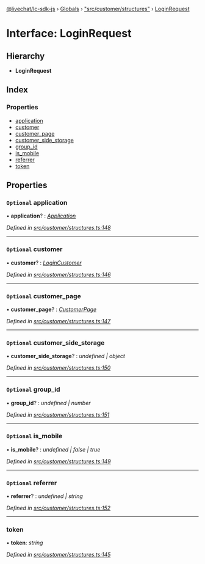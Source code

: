 [@livechat/lc-sdk-js](../README.md) › [Globals](../globals.md) › ["src/customer/structures"](../modules/_src_customer_structures_.md) › [LoginRequest](_src_customer_structures_.loginrequest.md)

# Interface: LoginRequest

## Hierarchy

* **LoginRequest**

## Index

### Properties

* [application](_src_customer_structures_.loginrequest.md#optional-application)
* [customer](_src_customer_structures_.loginrequest.md#optional-customer)
* [customer_page](_src_customer_structures_.loginrequest.md#optional-customer_page)
* [customer_side_storage](_src_customer_structures_.loginrequest.md#optional-customer_side_storage)
* [group_id](_src_customer_structures_.loginrequest.md#optional-group_id)
* [is_mobile](_src_customer_structures_.loginrequest.md#optional-is_mobile)
* [referrer](_src_customer_structures_.loginrequest.md#optional-referrer)
* [token](_src_customer_structures_.loginrequest.md#token)

## Properties

### `Optional` application

• **application**? : *[Application](_src_customer_structures_.application.md)*

*Defined in [src/customer/structures.ts:148](https://github.com/livechat/lc-sdk-js/blob/8143b05/src/customer/structures.ts#L148)*

___

### `Optional` customer

• **customer**? : *[LoginCustomer](_src_customer_structures_.logincustomer.md)*

*Defined in [src/customer/structures.ts:146](https://github.com/livechat/lc-sdk-js/blob/8143b05/src/customer/structures.ts#L146)*

___

### `Optional` customer_page

• **customer_page**? : *[CustomerPage](_src_customer_structures_.customerpage.md)*

*Defined in [src/customer/structures.ts:147](https://github.com/livechat/lc-sdk-js/blob/8143b05/src/customer/structures.ts#L147)*

___

### `Optional` customer_side_storage

• **customer_side_storage**? : *undefined | object*

*Defined in [src/customer/structures.ts:150](https://github.com/livechat/lc-sdk-js/blob/8143b05/src/customer/structures.ts#L150)*

___

### `Optional` group_id

• **group_id**? : *undefined | number*

*Defined in [src/customer/structures.ts:151](https://github.com/livechat/lc-sdk-js/blob/8143b05/src/customer/structures.ts#L151)*

___

### `Optional` is_mobile

• **is_mobile**? : *undefined | false | true*

*Defined in [src/customer/structures.ts:149](https://github.com/livechat/lc-sdk-js/blob/8143b05/src/customer/structures.ts#L149)*

___

### `Optional` referrer

• **referrer**? : *undefined | string*

*Defined in [src/customer/structures.ts:152](https://github.com/livechat/lc-sdk-js/blob/8143b05/src/customer/structures.ts#L152)*

___

###  token

• **token**: *string*

*Defined in [src/customer/structures.ts:145](https://github.com/livechat/lc-sdk-js/blob/8143b05/src/customer/structures.ts#L145)*
